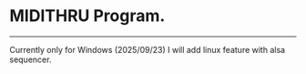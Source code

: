 # MIDITHRU Program.
---
Currently only for Windows (2025/09/23)
I will add linux feature with alsa sequencer.
